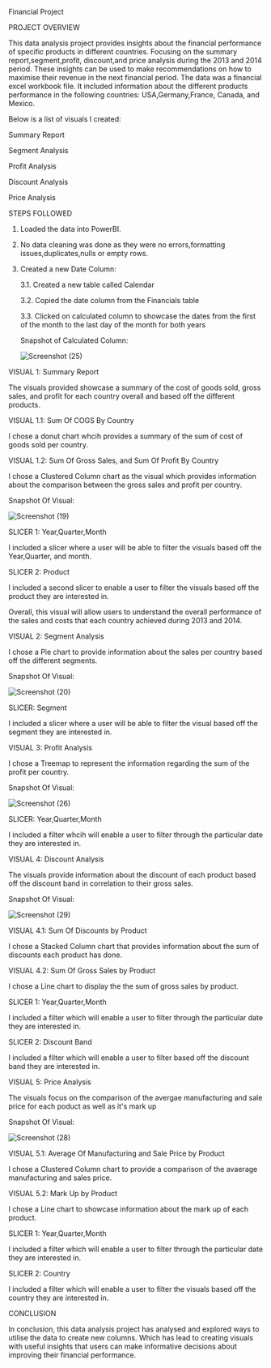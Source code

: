 Financial Project

PROJECT OVERVIEW

This data analysis project provides insights about the financial performance of specific products in different countries. Focusing on the summary report,segment,profit,
discount,and price analysis during the 2013 and 2014 period. These insights can be used to make recommendations on how to maximise their revenue in the next financial period.
The data was a financial excel workbook file. It included information about the different products performance in the following countries: USA,Germany,France, Canada, and Mexico.

Below is a list of visuals I created: 

Summary Report

Segment Analysis

Profit Analysis

Discount Analysis

Price Analysis

STEPS FOLLOWED

1. Loaded the data into PowerBI.
2. No data cleaning was done as they were no errors,formatting issues,duplicates,nulls or empty rows.
3. Created a new Date Column:


   3.1. Created a new table called Calendar
   
   3.2. Copied the date column from the Financials table
   
   3.3. Clicked on calculated column to showcase the dates from the first of the month to the last day of the month 
        for both years


    Snapshot of Calculated Column:


   ![Screenshot (25)](https://github.com/khelz424/Financial-Project/assets/141655852/5bf91776-ded5-435b-8390-b74b66e9f38b)


VISUAL 1: Summary Report

The visuals provided showcase a summary of the cost of goods sold, gross sales, and profit for each country overall and based off the different products.

VISUAL 1.1: Sum Of COGS By Country

I chose a donut chart whcih provides a summary of the sum of cost of goods sold per country.

VISUAL 1.2: Sum Of Gross Sales, and Sum Of Profit By Country

I chose a Clustered Column chart as the visual which provides information about the comparison between the gross sales and profit per country.


Snapshot Of Visual:


![Screenshot (19)](https://github.com/khelz424/Financial-Project/assets/141655852/a32c5771-f159-487f-b3a3-5caaa2707fd2)

SLICER 1: Year,Quarter,Month

I included a slicer where a user will be able to filter the visuals based off the Year,Quarter, and month.

SLICER 2: Product

I included a second slicer to enable a user to filter the visuals based off the product they are interested in.

Overall, this visual will allow users to understand the overall performance of the sales and costs that each country achieved during 2013 and 2014.


VISUAL 2: Segment Analysis

I chose a Pie chart to provide information about the sales per country based off the different segments.

Snapshot Of Visual:


![Screenshot (20)](https://github.com/khelz424/Financial-Project/assets/141655852/1419cd68-d038-4650-a1ef-a3c6c9f70344)


SLICER: Segment

I included a slicer where a user will be able to filter the visual based off the segment they are interested in.




VISUAL 3: Profit Analysis

I chose a Treemap to represent the information regarding the sum of the profit per country.


Snapshot Of Visual:


![Screenshot (26)](https://github.com/khelz424/Financial-Project/assets/141655852/90d47604-7d87-44a3-bbcc-675af0759242)



SLICER: Year,Quarter,Month

I included a filter whcih will enable a user to filter through the particular date they are interested in.


VISUAL 4: Discount Analysis

The visuals provide information about the discount of each product based off the discount band in correlation to their gross sales.

Snapshot Of Visual:


![Screenshot (29)](https://github.com/khelz424/Financial-Project/assets/141655852/edb228d2-f222-4bc5-b822-08f55cb58621)



VISUAL 4.1: Sum Of Discounts by Product 

I chose a Stacked Column chart that provides information about the sum of discounts each product has done.

VISUAL 4.2: Sum Of Gross Sales by Product

I chose a Line chart to display the the sum of gross sales by product.

SLICER 1: Year,Quarter,Month

I included a filter which will enable a user to filter through the particular date they are interested in.

SLICER 2: Discount Band

I included a filter which will enable a user to filter based off the discount band they are interested in. 


VISUAL 5: Price Analysis

The visuals focus on the comparison of the avergae manufacturing and sale price for each poduct as well as it's mark up


Snapshot Of Visual:

![Screenshot (28)](https://github.com/khelz424/Financial-Project/assets/141655852/f37c1f02-3d14-4363-ab02-78386075c1fa)


VISUAL 5.1: Average Of Manufacturing and Sale Price by Product

I chose a Clustered Column chart to provide a comparison of the avaerage manufacturing and sales price.

VISUAL 5.2: Mark Up by Product

I chose a Line chart to showcase information about the mark up of each product.


SLICER 1: Year,Quarter,Month

I included a filter which will enable a user to filter through the particular date they are interested in.

SLICER 2: Country

I included a filter which will enable a user to filter the visuals based off the country they are interested in.




CONCLUSION

In conclusion, this data analysis project has analysed and explored ways to utilise the data to create new columns. Which has lead to creating visuals with useful insights that users can make informative decisions about improving their financial performance.
